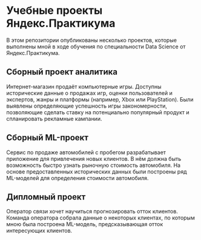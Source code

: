 # Учебные проекты Яндекс.Практикума

В этом репозитории опубликованы несколько проектов, которые выполнены мной в ходе обучения по специальности Data Science от Яндекс.Практикума.

## Сборный проект аналитика

Интернет-магазин продаёт компьютерные игры. Доступны исторические данные о продажах игр, оценки пользователей и экспертов, жанры и платформы (например, Xbox или PlayStation). Были выявлены определяющие успешность игры закономерности, позволяющие сделать ставку на потенциально популярный продукт и спланировать рекламные кампании.

## Сборный ML-проект

Сервис по продаже автомобилей с пробегом разрабатывает приложение для привлечения новых клиентов. В нём должна быть возможность быстро узнать рыночную стоимость автомобиля. На основе предоставленных исторических данных были построены ряд ML-моделей для определения стоимости автомобиля.

## Дипломный проект

Оператор связи хочет научиться прогнозировать отток клиентов. Команда оператора собрала данные о некоторых клиентах, по которым мною была построена ML-модель, предсказывающая отток интересующих клиентов.
